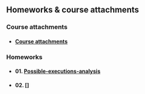 ## Homeworks & course attachments

### Course attachments

* #### [Course attachments](course-attachments)


### Homeworks

* #### 01.  [Possible-executions-analysis](01-possible-executions-analysis)

* #### 02.  []

